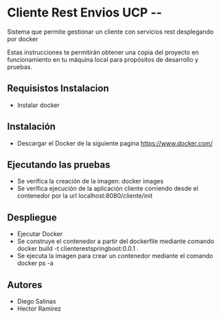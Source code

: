 # Cliente Rest Envios UCP --

Sistema que permite gestionar un cliente con servicios rest desplegando por docker

Estas instrucciones te permitirán obtener una copia del proyecto en funcionamiento en tu máquina local para propósitos de desarrollo y pruebas.

## Requisistos Instalacion
- Instalar docker

## Instalación 
- Descargar el Docker de la siguiente pagina https://www.docker.com/

## Ejecutando las pruebas
- Se verifica la creación de la imagen: docker images
- Se verifica ejecución de la aplicación cliente corriendo desde el contenedor por la url localhost:8080/cliente/init

## Despliegue
- Ejecutar Docker
- Se construye el contenedor a partir del dockerfile mediante comando docker build -t clienterestspringboot:0.0.1 .
- Se ejecuta la imagen para crear un contenedor mediante el comando docker ps -a

## Autores
- Diego Salinas 
- Hector Ramirez
